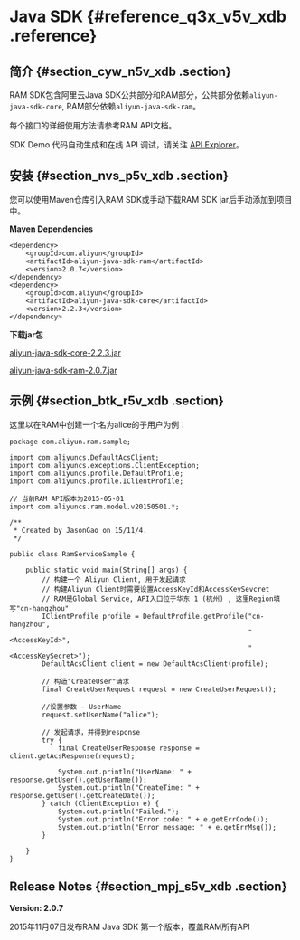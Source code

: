 # Java SDK {#reference_q3x_v5v_xdb .reference}

## 简介 {#section_cyw_n5v_xdb .section}

RAM SDK包含阿里云Java SDK公共部分和RAM部分，公共部分依赖`aliyun-java-sdk-core`, RAM部分依赖`aliyun-java-sdk-ram`。

每个接口的详细使用方法请参考RAM API文档。

SDK Demo 代码自动生成和在线 API 调试，请关注 [API Explorer](https://api.aliyun.com/)。

## 安装 {#section_nvs_p5v_xdb .section}

您可以使用Maven仓库引入RAM SDK或手动下载RAM SDK jar后手动添加到项目中。

**Maven Dependencies**

```
<dependency>
    <groupId>com.aliyun</groupId>
    <artifactId>aliyun-java-sdk-ram</artifactId>
    <version>2.0.7</version>
</dependency>
<dependency>
    <groupId>com.aliyun</groupId>
    <artifactId>aliyun-java-sdk-core</artifactId>
    <version>2.2.3</version>
</dependency>
```

**下载jar包**

[aliyun-java-sdk-core-2.2.3.jar](http://search.maven.org/remotecontent?filepath=com/aliyun/aliyun-java-sdk-core/2.2.3/aliyun-java-sdk-core-2.2.3.jar)

[aliyun-java-sdk-ram-2.0.7.jar](http://search.maven.org/remotecontent?filepath=com/aliyun/aliyun-java-sdk-ram/2.0.7/aliyun-java-sdk-ram-2.0.7.jar)

## 示例 {#section_btk_r5v_xdb .section}

这里以在RAM中创建一个名为alice的子用户为例：

```
package com.aliyun.ram.sample;

import com.aliyuncs.DefaultAcsClient;
import com.aliyuncs.exceptions.ClientException;
import com.aliyuncs.profile.DefaultProfile;
import com.aliyuncs.profile.IClientProfile;

// 当前RAM API版本为2015-05-01
import com.aliyuncs.ram.model.v20150501.*;

/**
 * Created by JasonGao on 15/11/4.
 */

public class RamServiceSample {

    public static void main(String[] args) {
        // 构建一个 Aliyun Client, 用于发起请求
        // 构建Aliyun Client时需要设置AccessKeyId和AccessKeySevcret
        // RAM是Global Service, API入口位于华东 1 (杭州) , 这里Region填写"cn-hangzhou"
        IClientProfile profile = DefaultProfile.getProfile("cn-hangzhou",
                                                           "<AccessKeyId>",
                                                           "<AccessKeySecret>");
        DefaultAcsClient client = new DefaultAcsClient(profile);

        // 构造"CreateUser"请求
        final CreateUserRequest request = new CreateUserRequest();

        //设置参数 - UserName
        request.setUserName("alice");

        // 发起请求，并得到response
        try {
            final CreateUserResponse response = client.getAcsResponse(request);

            System.out.println("UserName: " + response.getUser().getUserName());
            System.out.println("CreateTime: " + response.getUser().getCreateDate());
        } catch (ClientException e) {
            System.out.println("Failed.");
            System.out.println("Error code: " + e.getErrCode());
            System.out.println("Error message: " + e.getErrMsg());
        }

    }
}
```

## Release Notes {#section_mpj_s5v_xdb .section}

**Version: 2.0.7**

2015年11月07日发布RAM Java SDK 第一个版本，覆盖RAM所有API

